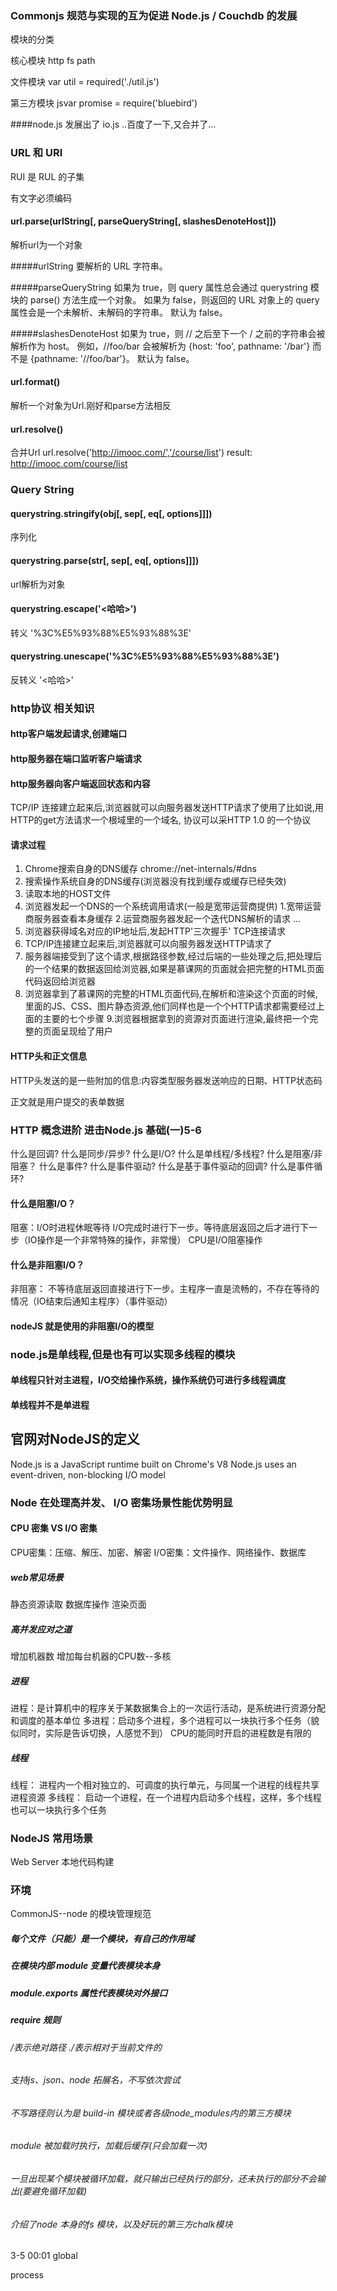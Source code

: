 
### Commonjs 规范与实现的互为促进 Node.js / Couchdb 的发展
模块的分类

  核心模块
    http fs path

  文件模块
    var util = required('./util.js')

  第三方模块
	jsvar promise = require('bluebird')

####node.js 发展出了 io.js ..百度了一下,又合并了...


### URL 和 URI
  RUI 是 RUL 的子集
  
  有文字必须编码

#### url.parse(urlString[, parseQueryString[, slashesDenoteHost]])
  解析url为一个对象

#####urlString <string> 要解析的 URL 字符串。

#####parseQueryString <boolean> 如果为 true，则 query 属性总会通过 querystring 模块的 parse() 方法生成一个对象。 如果为 false，则返回的 URL 对象上的 query 属性会是一个未解析、未解码的字符串。 默认为 false。

#####slashesDenoteHost <boolean> 如果为 true，则 // 之后至下一个 / 之前的字符串会被解析作为 host。 例如，//foo/bar 会被解析为 {host: 'foo', pathname: '/bar'} 而不是 {pathname: '//foo/bar'}。 默认为 false。

#### url.format()
  解析一个对象为Url.刚好和parse方法相反

#### url.resolve()
  合并Url
    url.resolve('http://imooc.com/','/course/list') 
    result: http://imooc.com/course/list
  

### Query String

#### querystring.stringify(obj[, sep[, eq[, options]]])
  序列化

#### querystring.parse(str[, sep[, eq[, options]]])
  url解析为对象

#### querystring.escape('<哈哈>')
  转义 '%3C%E5%93%88%E5%93%88%3E'

#### querystring.unescape('%3C%E5%93%88%E5%93%88%3E')
  反转义 '<哈哈>'
    

### http协议 相关知识

#### http客户端发起请求,创建端口

#### http服务器在端口监听客户端请求

#### http服务器向客户端返回状态和内容
  TCP/IP 连接建立起来后,浏览器就可以向服务器发送HTTP请求了使用了比如说,用HTTP的get方法请求一个根域里的一个域名, 协议可以采HTTP 1.0 的一个协议

#### 请求过程
  1. Chrome搜索自身的DNS缓存
    chrome://net-internals/#dns
  2. 搜索操作系统自身的DNS缓存(浏览器没有找到缓存或缓存已经失效)
  3. 读取本地的HOST文件
  4. 浏览器发起一个DNS的一个系统调用请求(一般是宽带运营商提供)
    1.宽带运营商服务器查看本身缓存
    2.运营商服务器发起一个迭代DNS解析的请求
    ...
  5. 浏览器获得域名对应的IP地址后,发起HTTP'三次握手'
    TCP连接请求
  6. TCP/IP连接建立起来后,浏览器就可以向服务器发送HTTP请求了
  7. 服务器端接受到了这个请求,根据路径参数,经过后端的一些处理之后,把处理后的一个结果的数据返回给浏览器,如果是慕课网的页面就会把完整的HTML页面代码返回给浏览器
  8. 浏览器拿到了慕课网的完整的HTML页面代码,在解析和渲染这个页面的时候,里面的JS、CSS、图片静态资源,他们同样也是一个个HTTP请求都需要经过上面的主要的七个步骤
  9.浏览器根据拿到的资源对页面进行渲染,最终把一个完整的页面呈现给了用户

#### HTTP头和正文信息
  HTTP头发送的是一些附加的信息:内容类型服务器发送响应的日期、HTTP状态码

  正文就是用户提交的表单数据

### HTTP 概念进阶  进击Node.js 基础(一)5-6
  什么是回调?
  什么是同步/异步?
  什么是I/O?
  什么是单线程/多线程?
  什么是阻塞/非阻塞？
  什么是事件?
  什么是事件驱动?
  什么是基于事件驱动的回调?
  什么是事件循环?

#### 什么是阻塞I/O？
  阻塞：I/O时进程休眠等待 I/O完成时进行下一步。等待底层返回之后才进行下一步（IO操作是一个非常特殊的操作，非常慢）
  CPU是I/O阻塞操作
#### 什么是非阻塞I/O？
  非阻塞： 不等待底层返回直接进行下一步。主程序一直是流畅的，不存在等待的情况（IO结束后通知主程序）（事件驱动）

#### nodeJS 就是使用的非阻塞I/O的模型

### node.js是单线程,但是也有可以实现多线程的模块
#### 单线程只针对主进程，I/O交给操作系统，操作系统仍可进行多线程调度
#### 单线程并不是单进程

## 官网对NodeJS的定义
  Node.js is a JavaScript runtime built on Chrome's V8
  Node.js uses an event-driven, non-blocking I/O model

### Node 在处理高并发、 I/O 密集场景性能优势明显

#### CPU 密集 VS I/O 密集
  CPU密集：压缩、解压、加密、解密
  I/O密集：文件操作、网络操作、数据库

##### web常见场景
  静态资源读取
  数据库操作
  渲染页面

##### 高并发应对之道
  增加机器数
  增加每台机器的CPU数--多核

##### 进程
  进程：是计算机中的程序关于某数据集合上的一次运行活动，是系统进行资源分配和调度的基本单位
  多进程：启动多个进程，多个进程可以一块执行多个任务（貌似同时，实际是告诉切换，人感觉不到）
  CPU的能同时开启的进程数是有限的

##### 线程
  线程： 进程内一个相对独立的、可调度的执行单元，与同属一个进程的线程共享进程资源
  多线程： 启动一个进程，在一个进程内启动多个线程，这样，多个线程也可以一块执行多个任务

### NodeJS 常用场景
  Web Server
  本地代码构建

### 环境
CommonJS--node 的模块管理规范
##### 每个文件（只能）是一个模块，有自己的作用域
##### 在模块内部 module 变量代表模块本身
##### module.exports 属性代表模块对外接口

##### require 规则
###### /表示绝对路径 ./表示相对于当前文件的
###### 支持js、json、node 拓展名，不写依次尝试
###### 不写路径则认为是 build-in 模块或者各级node_modules内的第三方模块
###### module 被加载时执行，加载后缓存(只会加载一次)
###### 一旦出现某个模块被循环加载，就只输出已经执行的部分，还未执行的部分不会输出(要避免循环加载)
###### 介绍了node 本身的fs 模块，以及好玩的第三方chalk模块
3-5 00:01
global

process